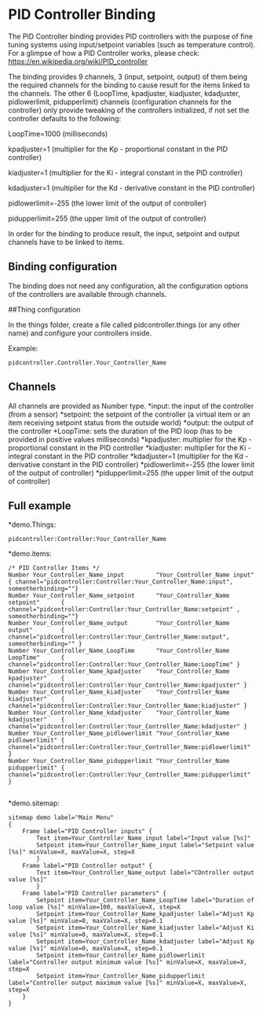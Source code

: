 # PID Controller Binding

The PID Controller binding provides PID controllers with the purpose of fine tuning systems using input/setpoint variables (such as temperature control).
For a glimpse of how a PID Controller works, please check: https://en.wikipedia.org/wiki/PID_controller 

The binding provides 9 channels,  3 (input, setpoint, output) of them being the required channels for the binding to cause result for the items linked to the channels. The other 6 (LoopTime, kpadjuster, kiadjuster, kdadjuster, pidlowerlimit, pidupperlimit) channels (configuration channels for the controller) only provide tweaking  of the controllers initialized, if not set the controller defaults to the following:

LoopTime=1000 (milliseconds)

kpadjuster=1 (multiplier for the Kp - proportional constant in the PID controller)

kiadjuster=1 (multiplier for the Ki - integral constant in the PID controller)

kdadjuster=1 (multiplier for the Kd - derivative constant in the PID controller)

pidlowerlimit=-255 (the lower limit of the output of controller)

pidupperlimit=255 (the upper limit of the output of controller)

In order for the binding to produce result, the input, setpoint and output channels have to be linked to items. 

## Binding configuration

The binding does not need any configuration, all the configuration options of the controllers are available through channels.

##Thing configuration

In the things folder, create a file called pidcontroller.things (or any other name) and configure your controllers inside.

Example:

```
pidcontroller.Controller.Your_Controller_Name

```


## Channels
All channels are provided as Number type.
*input: the input of the controller (from a sensor)
*setpoint: the setpoint of the controller (a virtual item or an item receiving setpoint status from the outside world)
*output: the output of the controller
*LoopTime: sets the duration of the PID loop (has to be provided in positive values milliseconds)
*kpadjuster: multiplier for the Kp - proportional constant in the PID controller
*kiadjuster: multiplier for the Ki - integral constant in the PID controller
*kdadjuster=1 (multiplier for the Kd - derivative constant in the PID controller)
*pidlowerlimit=-255 (the lower limit of the output of controller)
*pidupperlimit=255 (the upper limit of the output of controller)

## Full example

*demo.Things:

```
pidcontroller:Controller:Your_Controller_Name
```

*demo.items:

```
/* PID Controller Items */
Number Your_Controller_Name_input         "Your_Controller_Name input"         { channel="pidcontroller:Controller:Your_Controller_Name:input", someotherbinding=""}
Number Your_Controller_Name_setpoint      "Your_Controller_Name setpoint"      { channel="pidcontroller:Controller:Your_Controller_Name:setpoint" , someotherbinding=""}
Number Your_Controller_Name_output        "Your_Controller_Name output"        { channel="pidcontroller:Controller:Your_Controller_Name:output", someotherbinding="" }
Number Your_Controller_Name_LoopTime      "Your_Controller_Name LoopTime"      { channel="pidcontroller:Controller:Your_Controller_Name:LoopTime" }
Number Your_Controller_Name_kpadjuster    "Your_Controller_Name kpadjuster"    { channel="pidcontroller:Controller:Your_Controller_Name:kpadjuster" }
Number Your_Controller_Name_kiadjuster    "Your_Controller_Name kiadjuster"    { channel="pidcontroller:Controller:Your_Controller_Name:kiadjuster" }
Number Your_Controller_Name_kdadjuster    "Your_Controller_Name kdadjuster"    { channel="pidcontroller:Controller:Your_Controller_Name:kdadjuster" }
Number Your_Controller_Name_pidlowerlimit "Your_Controller_Name pidlowerlimit" { channel="pidcontroller:Controller:Your_Controller_Name:pidlowerlimit" }
Number Your_Controller_Name_pidupperlimit "Your_Controller_Name pidupperlimit" { channel="pidcontroller:Controller:Your_Controller_Name:pidupperlimit" }


```

*demo.sitemap:

```
sitemap demo label="Main Menu"
{
    Frame label="PID Controller inputs" {
        Text item=Your_Controller_Name_input label="Input value [%s]"
        Setpoint item=Your_Controller_Name_input label="Setpoint value [%s]" minValue=X, maxValue=X, step=X 
        }
    Frame label="PID Controller output" {
        Text item=Your_Controller_Name_output label="COntroller output value [%s]"
        }
    Frame label="PID Controller parameters" {
        Setpoint item=Your_Controller_Name_LoopTime label="Duration of loop value [%s]" minValue=100, maxValue=X, step=X
        Setpoint item=Your_Controller_Name_kpadjuster label="Adjust Kp value [%s]" minValue=0, maxValue=X, step=0.1
        Setpoint item=Your_Controller_Name_kiadjuster label="Adjust Ki value [%s]" minValue=0, maxValue=X, step=0.1
        Setpoint item=Your_Controller_Name_kdadjuster label="Adjust Kp value [%s]" minValue=0, maxValue=X, step=0.1
        Setpoint item=Your_Controller_Name_pidlowerlimit label="Controller output minimum value [%s]" minValue=X, maxValue=X, step=X
        Setpoint item=Your_Controller_Name_pidupperlimit label="Controller output maximum value [%s]" minValue=X, maxValue=X, step=X
    }
}
```
